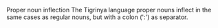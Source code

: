 Proper noun inflection
The Tigrinya language proper nouns inflect in the same cases as regular
nouns, but with a colon (':') as separator.



